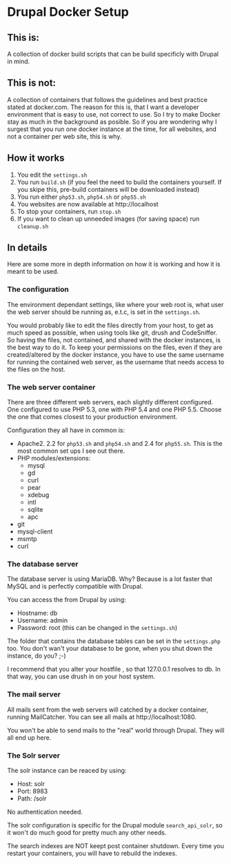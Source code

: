 # Drupal Docker Setup

## This is:
A collection of docker build scripts that can be build specificly with Drupal in mind.

## This is not:
A collection of containers that follows the guidelines and best practice stated at docker.com. The reason for this is, that I want a developer environment that is easy to use, not correct to use. So I try to make Docker stay as much in the background as posible. So if you are wondering why I surgest that you run one docker instance at the time, for all websites, and not a container per web site, this is why.

## How it works

 1. You edit the ```settings.sh```
 1. You run ```build.sh``` (if you feel the need to build the containers yourself. If you skipe this, pre-build containers will be downloaded instead)
 1. You run either ```php53.sh```, ```php54.sh``` or ```php55.sh```
 1. You websites are now available at http://localhost
 1. To stop your containers, run ```stop.sh```
 1. If you want to clean up unneeded images (for saving space) run ```cleanup.sh```

## In details

Here are some more in depth information on how it is working and how it is meant to be used.

### The configuration

The environment dependant settings, like where your web root is, what user the web server should be running as, e.t.c, is set in the ```settings.sh```.

You would probably like to edit the files directly from your host, to get as much speed as possible, when using tools like git, drush and CodeSniffer. So having the files, not contained, and shared with the docker instances, is the best way to do it. To keep your permissions on the files, even if they are created/altered by the docker instance, you have to use the same username for running the contained web server, as the username that needs access to the files on the host.

### The web server container

There are three different web servers, each slightly different configured. One configured to use PHP 5.3, one with PHP 5.4 and one PHP 5.5. Choose the one that comes closest to your production environment.

Configuration they all have in common is:

- Apache2. 2.2 for ```php53.sh``` and ```php54.sh``` and 2.4 for ```php55.sh```. This is the most common set ups I see    out there.
- PHP modules/extensions:
  - mysql
  - gd
  - curl
  - pear
  - xdebug
  - intl
  - sqlite
  - apc
- git
- mysql-client
- msmtp
- curl

### The database server

The database server is using MariaDB. Why? Because is a lot faster that MySQL and is perfectly compatible with Drupal.

You can access the from Drupal by using:

- Hostname: db
- Username: admin
- Password: root (this can be changed in the ```settings.sh```)

The folder that contains the database tables can be set in the ```settings.php``` too. You don't wan't your database to be gone, when you shut down the instance, do you? ;-)

I recommend that you alter your hostfile , so that 127.0.0.1 resolves to db. In that way, you can use drush in on your host system.

### The mail server

All mails sent from the web servers will catched by a docker container, running MailCatcher. You can see all mails at http://localhost:1080.

You won't be able to send mails to the "real" world through Drupal. They will all end up here.

### The Solr server

The solr instance can be reaced by using:

- Host: solr
- Port: 8983
- Path: /solr

No authentication needed.

The solr configuration is specific for the Drupal module ```search_api_solr```, so it won't do much good for pretty much any other needs.

The search indexes are NOT keept post container shutdown. Every time you restart your containers, you will have to rebuild the indexes.
